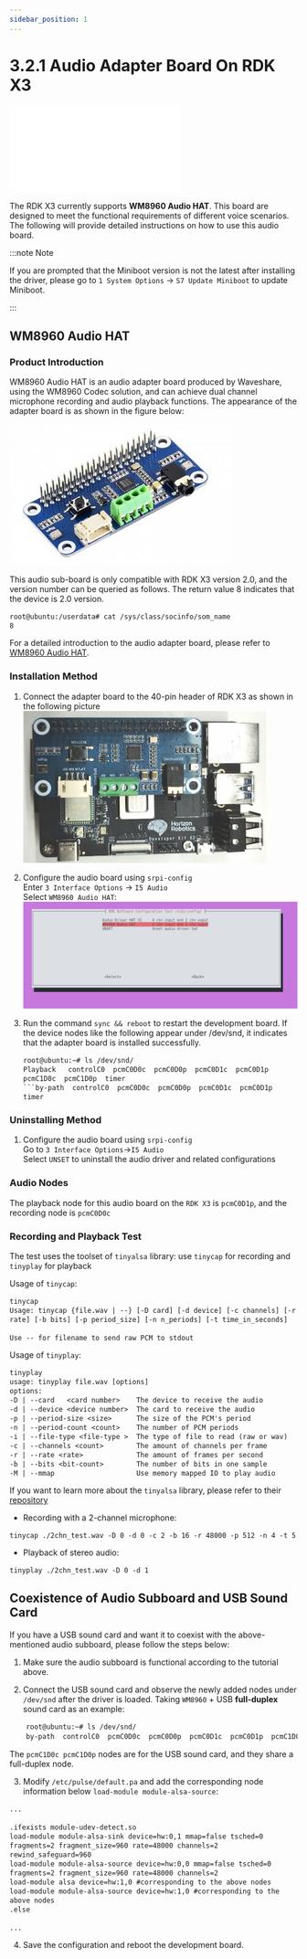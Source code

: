 ```yaml
---
sidebar_position: 1
---
```

# 3.2.1 Audio Adapter Board On RDK X3

<iframe src="//player.bilibili.com/player.html?isOutside=true&aid=700903305&bvid=BV1rm4y1E73q&cid=1196557429&p=10" scrolling="no" border="0" frameborder="no" framespacing="0" allowfullscreen="true"></iframe>

The RDK X3 currently supports **WM8960 Audio HAT**. This board are designed to meet the functional requirements of different voice scenarios. The following will provide detailed instructions on how to use this audio board.

:::note Note

If you are prompted that the Miniboot version is not the latest after installing the driver, please go to `1 System Options` -> `S7 Update Miniboot` to update Miniboot.

:::


## WM8960 Audio HAT

### Product Introduction

WM8960 Audio HAT is an audio adapter board produced by Waveshare, using the WM8960 Codec solution, and can achieve dual channel microphone recording and audio playback functions. The appearance of the adapter board is as shown in the figure below:

![image-audio-wm8960](../../../../../../static/img/03_Basic_Application/02_audio/image/image-audio-wm8960.jpg)

This audio sub-board is only compatible with RDK X3 version 2.0, and the version number can be queried as follows. The return value 8 indicates that the device is 2.0 version.
```shell
root@ubuntu:/userdata# cat /sys/class/socinfo/som_name
8
```

For a detailed introduction to the audio adapter board, please refer to [WM8960 Audio HAT](https://www.waveshare.net/wiki/WM8960_Audio_HAT).

### Installation Method

1. Connect the adapter board to the 40-pin header of RDK X3 as shown in the following picture  
![image-wm8960-audio-hat-setup](../../../../../../static/img/03_Basic_Application/02_audio/image/image-wm8960-audio-hat-setup.jpg)

2. Configure the audio board using `srpi-config`  
Enter `3 Interface Options` -> `I5 Audio`  
Select `WM8960 Audio HAT`:
![image-audio-driver-hat-config00](../../../../../../static/img/03_Basic_Application/02_audio/image/image-audio-driver-hat-config01.png) 

3. Run the command `sync && reboot` to restart the development board. If the device nodes like the following appear under /dev/snd, it indicates that the adapter board is installed successfully.
    ```shell
    root@ubuntu:~# ls /dev/snd/
    Playback   controlC0  pcmC0D0c  pcmC0D0p  pcmC0D1c  pcmC0D1p  pcmC1D0c  pcmC1D0p  timer
    ```by-path  controlC0  pcmC0D0c  pcmC0D0p  pcmC0D1c  pcmC0D1p  timer
    ```

### Uninstalling Method
1. Configure the audio board using `srpi-config`   
Go to `3 Interface Options`->`I5 Audio`  
Select `UNSET` to uninstall the audio driver and related configurations

### Audio Nodes
The playback node for this audio board on the `RDK X3` is `pcmC0D1p`, and the recording node is `pcmC0D0c`

### Recording and Playback Test

The test uses the toolset of `tinyalsa` library: use `tinycap` for recording and `tinyplay` for playback

Usage of `tinycap`:
```shell
tinycap
Usage: tinycap {file.wav | --} [-D card] [-d device] [-c channels] [-r rate] [-b bits] [-p period_size] [-n n_periods] [-t time_in_seconds]

Use -- for filename to send raw PCM to stdout
```
Usage of `tinyplay`:
```shell
tinyplay
usage: tinyplay file.wav [options]
options:
-D | --card   <card number>    The device to receive the audio
-d | --device <device number>  The card to receive the audio
-p | --period-size <size>      The size of the PCM's period
-n | --period-count <count>    The number of PCM periods
-i | --file-type <file-type >  The type of file to read (raw or wav)
-c | --channels <count>        The amount of channels per frame
-r | --rate <rate>             The amount of frames per second
-b | --bits <bit-count>        The number of bits in one sample
-M | --mmap                    Use memory mapped IO to play audio
```
If you want to learn more about the `tinyalsa` library, please refer to their [repository](https://github.com/tinyalsa/tinyalsa)



- Recording with a 2-channel microphone:

```
tinycap ./2chn_test.wav -D 0 -d 0 -c 2 -b 16 -r 48000 -p 512 -n 4 -t 5
```

- Playback of stereo audio:

```
tinyplay ./2chn_test.wav -D 0 -d 1
```


## Coexistence of Audio Subboard and USB Sound Card

If you have a USB sound card and want it to coexist with the above-mentioned audio subboard, please follow the steps below:

1. Make sure the audio subboard is functional according to the tutorial above.

2. Connect the USB sound card and observe the newly added nodes under `/dev/snd` after the driver is loaded. Taking `WM8960` + USB **full-duplex** sound card as an example:
```bash
    root@ubuntu:~# ls /dev/snd/
    by-path  controlC0  pcmC0D0c  pcmC0D0p  pcmC0D1c  pcmC0D1p  pcmC1D0c  pcmC1D0p  timer
```
The `pcmC1D0c pcmC1D0p` nodes are for the USB sound card, and they share a full-duplex node.

3. Modify `/etc/pulse/default.pa` and add the corresponding node information below `load-module module-alsa-source`:
```apacheconf
...

.ifexists module-udev-detect.so
load-module module-alsa-sink device=hw:0,1 mmap=false tsched=0 fragments=2 fragment_size=960 rate=48000 channels=2 rewind_safeguard=960
load-module module-alsa-source device=hw:0,0 mmap=false tsched=0 fragments=2 fragment_size=960 rate=48000 channels=2
load-module alsa device=hw:1,0 #corresponding to the above nodes
load-module module-alsa-source device=hw:1,0 #corresponding to the above nodes
.else

...
```

4. Save the configuration and reboot the development board.